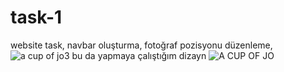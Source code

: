 # task-1
website task,
navbar oluşturma,
fotoğraf pozisyonu düzenleme,
![a cup of jo3](https://user-images.githubusercontent.com/97285821/158590770-de0737c4-e9a5-4434-9775-c3ac6200f81f.png)
bu da yapmaya  çalıştığım dizayn
![A CUP OF JO](https://user-images.githubusercontent.com/97285821/158387197-36507fdf-e803-494a-b9b2-ac005b7ea0c3.jpeg)
